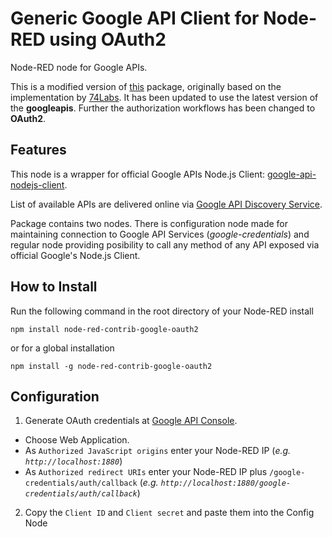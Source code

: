 # Generic Google API Client for Node-RED using OAuth2

Node-RED node for Google APIs.

This is a modified version of [this](https://github.com/pckhib/node-red-contrib-google-oauth2) package, originally based on the implementation by [74Labs](https://github.com/74Labs/node-red-contrib-google). It has been updated to use the latest version of the __googleapis__. Further the authorization workflows has been changed to __OAuth2__.

## Features

This node is a wrapper for official Google APIs Node.js Client: [google-api-nodejs-client](https://github.com/google/google-api-nodejs-client).

List of available APIs are delivered online via [Google API Discovery Service](https://developers.google.com/discovery/).

Package contains two nodes. There is configuration node made for maintaining connection to Google API Services (_google-credentials_) and regular node providing posibility to call any method of any API exposed via official Google's Node.js Client.

## How to Install

Run the following command in the root directory of your Node-RED install

```
npm install node-red-contrib-google-oauth2
```

or for a global installation
```
npm install -g node-red-contrib-google-oauth2
```

## Configuration

1. Generate OAuth credentials at [Google API Console](https://console.developers.google.com/apis/credentials/oauthclient).

  * Choose Web Application.
  * As `Authorized JavaScript origins` enter your Node-RED IP (_e.g. `http://localhost:1880`_)
  * As `Authorized redirect URIs` enter your Node-RED IP plus `/google-credentials/auth/callback` (_e.g. `http://localhost:1880/google-credentials/auth/callback`_)

2. Copy the `Client ID` and `Client secret` and paste them into the Config Node
